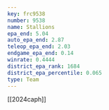 ```yaml
---
key: frc9538
number: 9538
name: Stallions
epa_end: 5.04
auto_epa_end: 2.87
teleop_epa_end: 2.03
endgame_epa_end: 0.14
winrate: 0.4444
district_epa_rank: 1684
district_epa_percentile: 0.065
type: Team
---
```

[[2024caph]]
